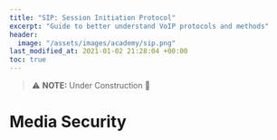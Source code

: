 ```yaml
---
title: "SIP: Session Initiation Protocol"
excerpt: "Guide to better understand VoIP protocols and methods"
header:
  image: "/assets/images/academy/sip.png"
last_modified_at: 2021-01-02 21:28:04 +00:00
toc: true
---
```


> :warning: **NOTE:**  Under Construction :construction:

# Media Security
